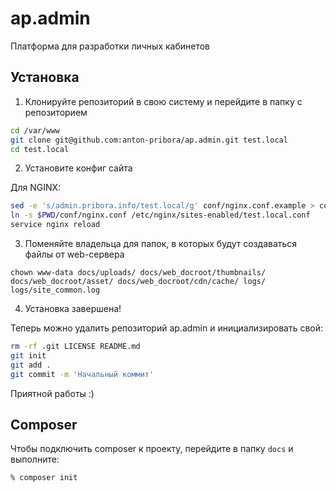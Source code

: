 # ap.admin
Платформа для разработки личных кабинетов

## Установка

1. Клонируйте репозиторий в свою систему и перейдите в папку с репозиторием

```bash
cd /var/www
git clone git@github.com:anton-pribora/ap.admin.git test.local
cd test.local
```

2. Установите конфиг сайта

Для NGINX:

```bash
sed -e 's/admin.pribora.info/test.local/g' conf/nginx.conf.example > conf/nginx.conf
ln -s $PWD/conf/nginx.conf /etc/nginx/sites-enabled/test.local.conf
service nginx reload
```

3. Поменяйте владельца для папок, в которых будут создаваться файлы от web-сервера

```
chown www-data docs/uploads/ docs/web_docroot/thumbnails/ docs/web_docroot/asset/ docs/web_docroot/cdn/cache/ logs/ logs/site_common.log
```

4. Установка завершена!

Теперь можно удалить репозиторий ap.admin и инициализировать свой:

```bash
rm -rf .git LICENSE README.md
git init
git add .
git commit -m 'Начальный коммит'
```

Приятной работы :)

## Composer

Чтобы подключить composer к проекту, перейдите в папку `docs` и выполните:

```bash
% composer init
```

